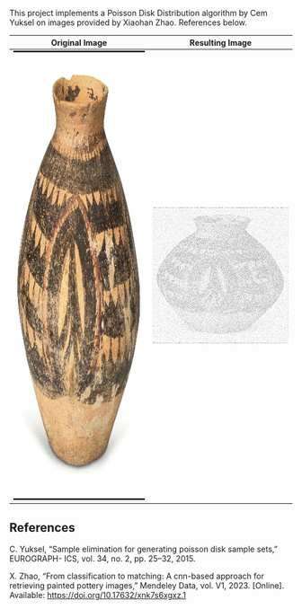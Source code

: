 This project implements a Poisson Disk Distribution algorithm by Cem
Yuksel on images provided by Xiaohan Zhao. References below.

| Original Image | Resulting Image |
| -------------- | --------------- |
| <img src="./images/Banshan_71.jpg" alt="original iamge" width="800" height="800"/> | ![result image](./output_example.jpg) |

## References

C. Yuksel, “Sample elimination for generating poisson disk sample sets,” EUROGRAPH- ICS, vol. 34, no. 2, pp. 25–32, 2015.

X. Zhao, “From classification to matching: A cnn-based approach for retrieving painted pottery images,” Mendeley Data, vol. V1, 2023. [Online]. Available: https://doi.org/10.17632/xnk7s6xgxz.1
